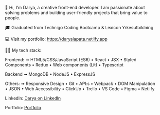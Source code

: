 👋 Hi, I'm Darya, a creative front-end developer. I am passionate about solving problems and building user-friendly projects that bring value to people.

🎓 Graduated from Technigo Coding Bootcamp & Lexicon Yrkesutbildning

💻 Visit my portfolio: https://daryalapata.netlify.app

👩‍💻 My tech stack:  

Frontend: 
➟ HTML5/CSS/JavaScript (ES6) • React • JSX • Styled Components • Redux • Web components (Lit) • Typescript

Backend
➟ MongoDB • NodeJS • ExpressJS

Others: 
➟ Responsive Design • Git • API:s • Webpack • DOM Manipulation • JSON • Web Accessibility • ClickUp • Trello • VS Code • Figma • Netlify

LinkedIn: [Darya on LinkedIn](https://www.linkedin.com/in/daryalapata/)

Portfolio: [Portfolio](https://daryalapata.netlify.app/)
